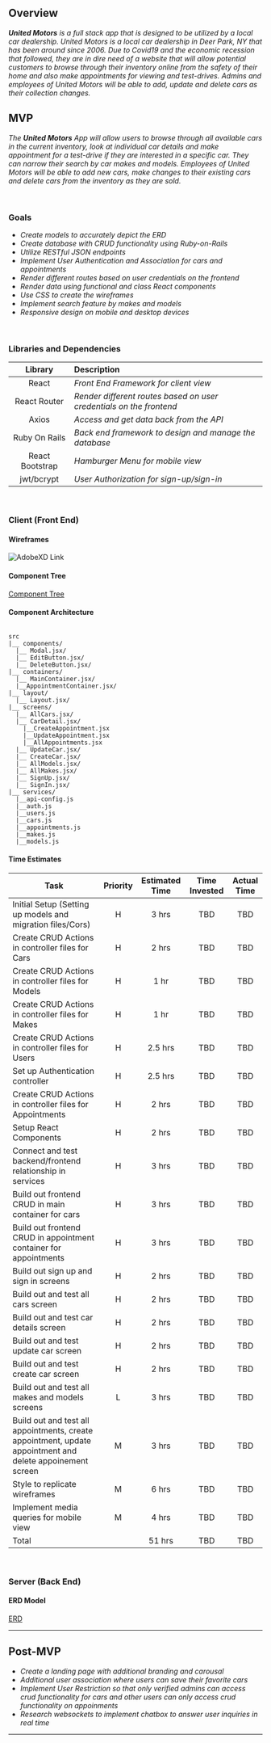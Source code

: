 ## Overview

_**United Motors** is a full stack app that is designed to be utilized by a local car dealership. United Motors is a local car dealership in Deer Park, NY that has been around since 2006. Due to Covid19 and the economic recession that followed, they are in dire need of a website that will allow potential customers to browse through their inventory online from the safety of their home and also make appointments for viewing and test-drives. Admins and employees of United Motors will be able to add, update and delete cars as their collection changes._
<br>

## MVP

_The **United Motors** App will allow users to browse through all available cars in the current inventory, look at individual car details and make appointment for a test-drive if they are interested in a specific car. They can narrow their search by car makes and models. Employees of United Motors will be able to add new cars, make changes to their existing cars and delete cars from the inventory as they are sold._

<br>

### Goals

- _Create models to accurately depict the ERD_
- _Create database with CRUD functionality using Ruby-on-Rails_
- _Utilize RESTful JSON endpoints_
- _Implement User Authentication and Association for cars and appointments_
- _Render different routes based on user credentials on the frontend_
- _Render data using functional and class React components_
- _Use CSS to create the wireframes_
- _Implement search feature by makes and models_
- _Responsive design on mobile and desktop devices_

<br>

### Libraries and Dependencies

|     Library     | Description                                                         |
| :-------------: | :------------------------------------------------------------------ |
|      React      | _Front End Framework for client view_                               |
|  React Router   | _Render different routes based on user credentials on the frontend_ |
|      Axios      | _Access and get data back from the API_                             |
|  Ruby On Rails  | _Back end framework to design and manage the database_              |
| React Bootstrap | _Hamburger Menu for mobile view_                                    |
|   jwt/bcrypt    | _User Authorization for sign-up/sign-in_                            |

<br>

### Client (Front End)

#### Wireframes

![AdobeXD Link](https://xd.adobe.com/view/ceda8ceb-1c68-4d63-9839-ad515ba909c2-9b89/)

#### Component Tree

[Component Tree](https://whimsical.com/unitedmotorsapp-JZwDFHKaQf7bqiEU6DYUQ8)

#### Component Architecture

```structure

src
|__ components/
  |__ Modal.jsx/
  |__ EditButton.jsx/
  |__ DeleteButton.jsx/
|__ containers/
  |__ MainContainer.jsx/
  |__AppointmentContainer.jsx/
|__ layout/
  |__ Layout.jsx/
|__ screens/
  |__ AllCars.jsx/
  |__ CarDetail.jsx/
    |__CreateAppointment.jsx
    |__UpdateAppointment.jsx
    |__AllAppointments.jsx
  |__ UpdateCar.jsx/
  |__ CreateCar.jsx/
  |__ AllModels.jsx/
  |__ AllMakes.jsx/
  |__ SignUp.jsx/
  |__ SignIn.jsx/
|__ services/
  |__api-config.js
  |__auth.js
  |__users.js
  |__cars.js
  |__appointments.js
  |__makes.js
  |__models.js
```

#### Time Estimates

| Task                                                                                                      | Priority | Estimated Time | Time Invested | Actual Time |
| --------------------------------------------------------------------------------------------------------- | :------: | :------------: | :-----------: | :---------: |
| Initial Setup (Setting up models and migration files/Cors)                                                |    H     |     3 hrs      |      TBD      |     TBD     |
| Create CRUD Actions in controller files for Cars                                                          |    H     |     2 hrs      |      TBD      |     TBD     |
| Create CRUD Actions in controller files for Models                                                        |    H     |      1 hr      |      TBD      |     TBD     |
| Create CRUD Actions in controller files for Makes                                                         |    H     |      1 hr      |      TBD      |     TBD     |
| Create CRUD Actions in controller files for Users                                                         |    H     |    2.5 hrs     |      TBD      |     TBD     |
| Set up Authentication controller                                                                          |    H     |    2.5 hrs     |      TBD      |     TBD     |
| Create CRUD Actions in controller files for Appointments                                                  |    H     |     2 hrs      |      TBD      |     TBD     |
| Setup React Components                                                                                    |    H     |     2 hrs      |      TBD      |     TBD     |
| Connect and test backend/frontend relationship in services                                                |    H     |     3 hrs      |      TBD      |     TBD     |
| Build out frontend CRUD in main container for cars                                                        |    H     |     3 hrs      |      TBD      |     TBD     |
| Build out frontend CRUD in appointment container for appointments                                         |    H     |     3 hrs      |      TBD      |     TBD     |
| Build out sign up and sign in screens                                                                     |    H     |     2 hrs      |      TBD      |     TBD     |
| Build out and test all cars screen                                                                        |    H     |     2 hrs      |      TBD      |     TBD     |
| Build out and test car details screen                                                                     |    H     |     2 hrs      |      TBD      |     TBD     |
| Build out and test update car screen                                                                      |    H     |     2 hrs      |      TBD      |     TBD     |
| Build out and test create car screen                                                                      |    H     |     2 hrs      |      TBD      |     TBD     |
| Build out and test all makes and models screens                                                           |    L     |     3 hrs      |      TBD      |     TBD     |
| Build out and test all appointments, create appointment, update appointment and delete appoinement screen |    M     |     3 hrs      |      TBD      |     TBD     |
| Style to replicate wireframes                                                                             |    M     |     6 hrs      |      TBD      |     TBD     |
| Implement media queries for mobile view                                                                   |    M     |     4 hrs      |      TBD      |     TBD     |
| Total                                                                                                     |          |     51 hrs     |      TBD      |     TBD     |

<br>

### Server (Back End)

#### ERD Model

[ERD](https://drive.google.com/file/d/1YjpqDdykFT7KNYHOUGVNmwwQF6oshQSJ/view?usp=sharing)
<br>

---

## Post-MVP

- _Create a landing page with additional branding and carousal_
- _Additional user association where users can save their favorite cars_
- _Implement User Restriction so that only verified admins can access crud functionality for cars and other users can only access crud functionality on appoinments_
- _Research websockets to implement chatbox to answer user inquiries in real time_

---
